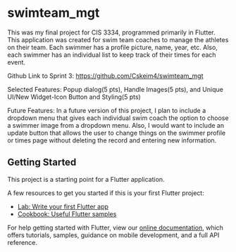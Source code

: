 # swimteam_mgt

This was my final project for CIS 3334, programmed primarily in Flutter. This application was created for swim team coaches to manage the athletes on their team. Each swimmer has a profile picture, name, year, etc. Also, each swimmer has an individual list to keep track of their times for each event. 

Github Link to Sprint 3: https://github.com/Cskeim4/swimteam_mgt 

Selected Features: Popup dialog(5 pts), Handle Images(5 pts), and Unique UI/New Widget-Icon Button and Styling(5 pts)

Future Features: In a future version of this project, I plan to include a dropdown menu that gives each individual swim coach the option to choose a swimmer image from a dropdown menu. Also, I would want to include an update button that allows the user to change things on the swimmer profile or times page without deleting the record and entering new information. 

## Getting Started

This project is a starting point for a Flutter application.

A few resources to get you started if this is your first Flutter project:

- [Lab: Write your first Flutter app](https://flutter.dev/docs/get-started/codelab)
- [Cookbook: Useful Flutter samples](https://flutter.dev/docs/cookbook)

For help getting started with Flutter, view our
[online documentation](https://flutter.dev/docs), which offers tutorials,
samples, guidance on mobile development, and a full API reference.
